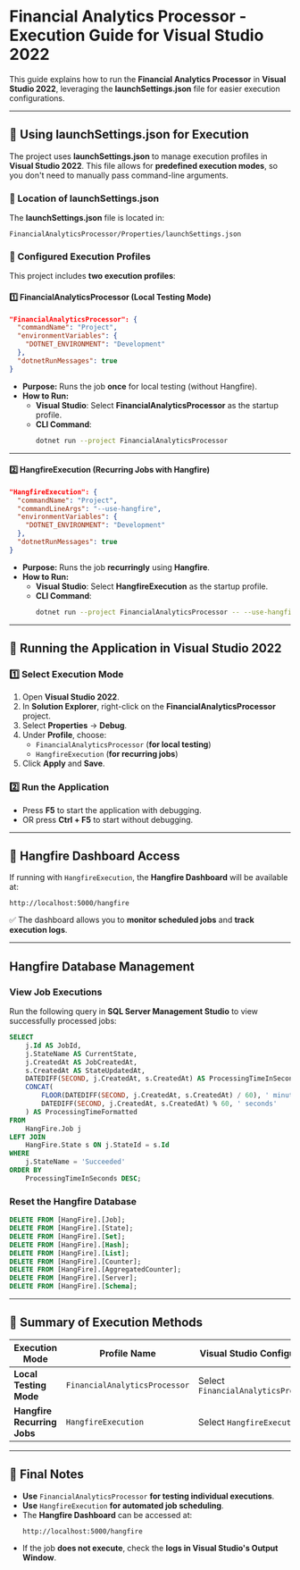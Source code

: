 ﻿# **Financial Analytics Processor - Execution Guide for Visual Studio 2022**

This guide explains how to run the **Financial Analytics Processor** in **Visual Studio 2022**, leveraging the **launchSettings.json** file for easier execution configurations.

---

## **📌 Using launchSettings.json for Execution**

The project uses **launchSettings.json** to manage execution profiles in **Visual Studio 2022**. This file allows for **predefined execution modes**, so you don't need to manually pass command-line arguments.

### **📂 Location of launchSettings.json**
The **launchSettings.json** file is located in:
```
FinancialAnalyticsProcessor/Properties/launchSettings.json
```

### **🔧 Configured Execution Profiles**
This project includes **two execution profiles**:

#### **1️⃣ FinancialAnalyticsProcessor (Local Testing Mode)**
```json
"FinancialAnalyticsProcessor": {
  "commandName": "Project",
  "environmentVariables": {
    "DOTNET_ENVIRONMENT": "Development"
  },
  "dotnetRunMessages": true
}
```
- **Purpose:** Runs the job **once** for local testing (without Hangfire).
- **How to Run:**
  - **Visual Studio**: Select **FinancialAnalyticsProcessor** as the startup profile.
  - **CLI Command**:
    ```bash
    dotnet run --project FinancialAnalyticsProcessor
    ```

---

#### **2️⃣ HangfireExecution (Recurring Jobs with Hangfire)**
```json
"HangfireExecution": {
  "commandName": "Project",
  "commandLineArgs": "--use-hangfire",
  "environmentVariables": {
    "DOTNET_ENVIRONMENT": "Development"
  },
  "dotnetRunMessages": true
}
```
- **Purpose:** Runs the job **recurringly** using **Hangfire**.
- **How to Run:**
  - **Visual Studio**: Select **HangfireExecution** as the startup profile.
  - **CLI Command**:
    ```bash
    dotnet run --project FinancialAnalyticsProcessor -- --use-hangfire
    ```

---

## **📌 Running the Application in Visual Studio 2022**

### **1️⃣ Select Execution Mode**
1. Open **Visual Studio 2022**.
2. In **Solution Explorer**, right-click on the **FinancialAnalyticsProcessor** project.
3. Select **Properties** → **Debug**.
4. Under **Profile**, choose:
   - `FinancialAnalyticsProcessor` (**for local testing**)
   - `HangfireExecution` (**for recurring jobs**)
5. Click **Apply** and **Save**.

### **2️⃣ Run the Application**
- Press **F5** to start the application with debugging.
- OR press **Ctrl + F5** to start without debugging.

---

## **📌 Hangfire Dashboard Access**
If running with `HangfireExecution`, the **Hangfire Dashboard** will be available at:
```
http://localhost:5000/hangfire
```

✅ The dashboard allows you to **monitor scheduled jobs** and **track execution logs**.

---
## Hangfire Database Management

### View Job Executions

Run the following query in **SQL Server Management Studio** to view successfully processed jobs:
```sql
SELECT 
    j.Id AS JobId,
    j.StateName AS CurrentState,
    j.CreatedAt AS JobCreatedAt,
    s.CreatedAt AS StateUpdatedAt,
    DATEDIFF(SECOND, j.CreatedAt, s.CreatedAt) AS ProcessingTimeInSeconds,
    CONCAT(
        FLOOR(DATEDIFF(SECOND, j.CreatedAt, s.CreatedAt) / 60), ' minutes and ',
        DATEDIFF(SECOND, j.CreatedAt, s.CreatedAt) % 60, ' seconds'
    ) AS ProcessingTimeFormatted
FROM 
    HangFire.Job j
LEFT JOIN 
    HangFire.State s ON j.StateId = s.Id
WHERE 
    j.StateName = 'Succeeded'
ORDER BY 
    ProcessingTimeInSeconds DESC;
```

### Reset the Hangfire Database
```sql
DELETE FROM [HangFire].[Job];
DELETE FROM [HangFire].[State];
DELETE FROM [HangFire].[Set];
DELETE FROM [HangFire].[Hash];
DELETE FROM [HangFire].[List];
DELETE FROM [HangFire].[Counter];
DELETE FROM [HangFire].[AggregatedCounter];
DELETE FROM [HangFire].[Server];
DELETE FROM [HangFire].[Schema];
```

---

## **📌 Summary of Execution Methods**
| Execution Mode | Profile Name | Visual Studio Configuration | CLI Command |
|---------------|-------------|----------------------------|-------------|
| **Local Testing Mode** | `FinancialAnalyticsProcessor` | Select `FinancialAnalyticsProcessor` | `dotnet run --project FinancialAnalyticsProcessor` |
| **Hangfire Recurring Jobs** | `HangfireExecution` | Select `HangfireExecution` | `dotnet run --project FinancialAnalyticsProcessor -- --use-hangfire` |

---

## **📌 Final Notes**
- **Use** `FinancialAnalyticsProcessor` **for testing individual executions**.
- **Use** `HangfireExecution` **for automated job scheduling**.
- The **Hangfire Dashboard** can be accessed at:
  ```
  http://localhost:5000/hangfire
  ```
- If the job **does not execute**, check the **logs in Visual Studio's Output Window**.


